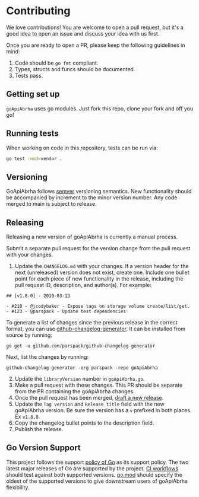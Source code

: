 # Contributing

We love contributions! You are welcome to open a pull request, but it's a good idea to
open an issue and discuss your idea with us first.

Once you are ready to open a PR, please keep the following guidelines in mind:

1. Code should be `go fmt` compliant.
1. Types, structs and funcs should be documented.
1. Tests pass.

## Getting set up

`goApiAbrha` uses go modules. Just fork this repo, clone your fork and off you go!

## Running tests

When working on code in this repository, tests can be run via:

```sh
go test -mod=vendor .
```

## Versioning

GoApiAbrha follows [semver](https://www.semver.org) versioning semantics.
New functionality should be accompanied by increment to the minor
version number. Any code merged to main is subject to release.

## Releasing

Releasing a new version of goApiAbrha is currently a manual process.

Submit a separate pull request for the version change from the pull
request with your changes.

1. Update the `CHANGELOG.md` with your changes. If a version header
   for the next (unreleased) version does not exist, create one.
   Include one bullet point for each piece of new functionality in the
   release, including the pull request ID, description, and author(s).
   For example:

```
## [v1.8.0] - 2019-03-13

- #210 - @jcodybaker - Expose tags on storage volume create/list/get.
- #123 - @parspack - Update test dependencies
```

   To generate a list of changes since the previous release in the correct
   format, you can use [github-changelog-generator](https://github.com/parspack/github-changelog-generator).
   It can be installed from source by running:

```
go get -u github.com/parspack/github-changelog-generator
```

   Next, list the changes by running:

```
github-changelog-generator -org parspack -repo goApiAbrha
```

2. Update the `libraryVersion` number in `goApiAbrha.go`.
3. Make a pull request with these changes.  This PR should be separate from the PR containing the goApiAbrha changes.
4. Once the pull request has been merged, [draft a new release](https://github.com/abrhacom/go-api-abrha/releases/new).
5. Update the `Tag version` and `Release title` field with the new goApiAbrha version.  Be sure the version has a `v` prefixed in both places. Ex `v1.8.0`.
6. Copy the changelog bullet points to the description field.
7. Publish the release.

## Go Version Support

This project follows the support [policy of Go](https://go.dev/doc/devel/release#policy)
as its support policy. The two latest major releases of Go are supported by the project.
[CI workflows](.github/workflows/ci.yml) should test against both supported versions.
[go.mod](./go.mod) should specify the oldest of the supported versions to give
downstream users of goApiAbrha flexibility.
